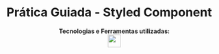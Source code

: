 # Prática Guiada - Styled Component

<p align="center">
<span><strong>Tecnologias e Ferramentas utilizadas:</strong></span>
<br>
    <img src="https://skillicons.dev/icons?i=react,js,styledcomponents" style="height: 30px;"/>
</p>